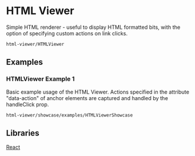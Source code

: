 # HTML Viewer

Simple HTML renderer - useful to display HTML formatted bits, with the option of specifying custom actions on link clicks. 

```element
html-viewer/HTMLViewer
```

## Examples

### HTMLViewer Example 1

Basic example usage of the HTML Viewer. Actions specified in the attribute "data-action" of anchor elements are captured and handled by the handleClick prop.

```
html-viewer/showcase/examples/HTMLViewerShowcase
```

## Libraries

[React](https://www.npmjs.com/package/react)
